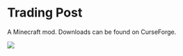 # Trading Post

A Minecraft mod. Downloads can be found on CurseForge.

![](https://i.imgur.com/UzgNFIB.png)
